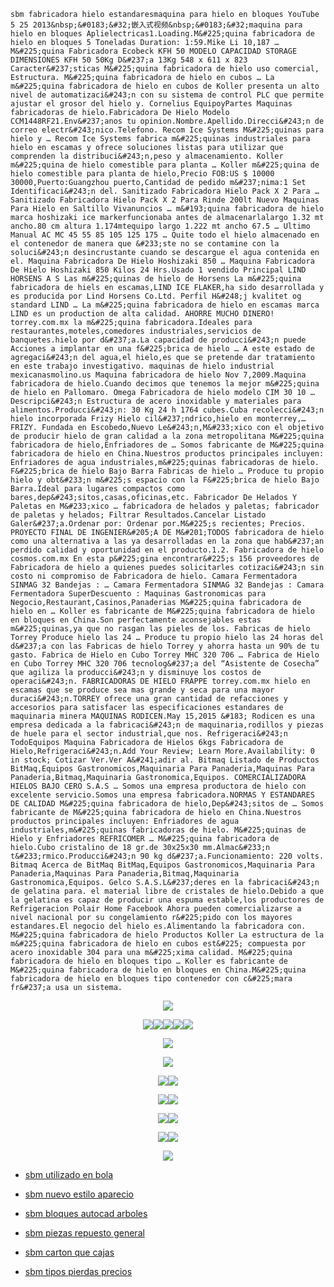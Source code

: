 
```
sbm fabricadora hielo estandaresmaquina para hielo en bloques YouTube 5 25 2013&nbsp;&#0183;&#32;嵌入式视频&nbsp;&#0183;&#32;maquina para hielo en bloques Aplielectricas1.Loading.M&#225;quina fabricadora de hielo en bloques 5 Toneladas Duration: 1:59.Mike Li 10,187 … M&#225;quina Fabricadora Ecobeck KFH 50 MODELO CAPACIDAD STORAGE DIMENSIONES KFH 50 50Kg D&#237;a 13Kg 548 x 611 x 823 Caracter&#237;sticas M&#225;quina fabricadora de hielo uso comercial, Estructura. M&#225;quina fabricadora de hielo en cubos … La m&#225;quina fabricadora de hielo en cubos de Koller presenta un alto nivel de automatizaci&#243;n con su sistema de control PLC que permite ajustar el grosor del hielo y. Cornelius EquipoyPartes Maquinas fabricadoras de hielo.Fabricadora De Hielo Modelo CCM1448RF21.Env&#237;anos tu opinion.Nombre.Apellido.Direcci&#243;n de correo electr&#243;nico.Telefono. Recom Ice Systems M&#225;quinas para hielo y … Recom Ice Systems fabrica m&#225;quinas industriales para hielo en escamas y ofrece soluciones listas para utilizar que comprenden la distribuci&#243;n,peso y almacenamiento. Koller m&#225;quina de hielo comestible para planta … Koller m&#225;quina de hielo comestible para planta de hielo,Precio FOB:US $ 10000 30000,Puerto:Guangzhou puerto,Cantidad de pedido m&#237;nima:1 Set Identificaci&#243;n del. Sanitizado Fabricadora Hielo Pack X 2 Para … Sanitizado Fabricadora Hielo Pack X 2 Para Rinde 200lt Nuevo Maquinas Para Hielo en Saltillo Vivanuncios … m&#193;quina fabricadora de hielo marca hoshizaki ice markerfuncionaba antes de almacenarlalargo 1.32 mt ancho.80 cm altura 1.174mtequipo largo 1.222 mt ancho 67.5 … Ultimo Manual AC MC 45 55 85 105 125 175 … Quite todo el hielo almacenado en el contenedor de manera que &#233;ste no se contamine con la soluci&#243;n desincrustante cuando se descargue el agua contenida en el. Maquina Fabricadora De Hielo Hoshizaki 850 … Maquina Fabricadora De Hielo Hoshizaki 850 Kilos 24 Hrs.Usado 1 vendido Principal LIND HORSENS A S Las m&#225;quinas de hielo de Horsens La m&#225;quina fabricadora de hiels en escamas,LIND ICE FLAKER,ha sido desarrollada y es producida por Lind Horsens Co.Ltd. Perfil H&#248;j kvalitet og standard LIND … La m&#225;quina fabricadora de hielo en escamas marca LIND es un production de alta calidad. AHORRE MUCHO DINERO! torrey.com.mx la m&#225;quina fabricadora.Ideales para restaurantes,moteles,comedores industriales,servicios de banquetes.hielo por d&#237;a.La capacidad de producci&#243;n puede Acciones a implantar en una f&#225;brica de hielo … A este estado de agregaci&#243;n del agua,el hielo,es que se pretende dar tratamiento en este trabajo investigativo. maquinas de hielo industrial mexicanasmolino.us Maquina fabricadora de hielo Nov 7,2009.Maquina fabricadora de hielo.Cuando decimos que tenemos la mejor m&#225;quina de hielo en Pallomaro. Omega Fabricadora de hielo modelo CIM 30 10 … Descripci&#243;n Estructura de acero inoxidable y materiales para alimentos.Producci&#243;n: 30 Kg 24 h 1764 cubes.Cuba recolecci&#243;n hielo incorporada Frizy Hielo cil&#237;ndrico,hielo en monterrey,… FRIZY. Fundada en Escobedo,Nuevo Le&#243;n,M&#233;xico con el objetivo de producir hielo de gran calidad a la zona metropolitana M&#225;quina fabricadora de hielo,Enfriadores de … Somos fabricante de M&#225;quina fabricadora de hielo en China.Nuestros productos principales incluyen: Enfriadores de agua industriales,m&#225;quinas fabricadoras de hielo. F&#225;brica de hielo Bajo Barra Fabricas de hielo … Produce tu propio hielo y obt&#233;n m&#225;s espacio con la F&#225;brica de hielo Bajo Barra.Ideal para lugares compactos como bares,dep&#243;sitos,casas,oficinas,etc. Fabricador De Helados Y Paletas en M&#233;xico … fabricadora de helados y paletas; fabricador de paletas y helados; Filtrar Resultados.Cancelar Listado Galer&#237;a.Ordenar por: Ordenar por.M&#225;s recientes; Precios. PROYECTO FINAL DE INGENIER&#205;A DE M&#201;TODOS fabricadora de hielo como una alternativa a las ya desarrolladas en la zona que hab&#237;an perdido calidad y oportunidad en el producto.1.2. Fabricadora de hielo cosmos.com.mx En esta p&#225;gina encontrar&#225;s 156 proveedores de Fabricadora de hielo a quienes puedes solicitarles cotizaci&#243;n sin costo ni compromiso de Fabricadora de hielo. Camara Fermentadora SINMAG 32 Bandejas : … Camara Fermentadora SINMAG 32 Bandejas : Camara Fermentadora SuperDescuento : Maquinas Gastronomicas para Negocio,Restaurant,Casinos,Panaderias M&#225;quina fabricadora de hielo en … Koller es fabricante de M&#225;quina fabricadora de hielo en bloques en China.Son perfectamente aconsejables estas m&#225;quinas,ya que no rasgan las pieles de los. Fabricas de hielo Torrey Produce hielo las 24 … Produce tu propio hielo las 24 horas del d&#237;a con las Fabricas de hielo Torrey y ahorra hasta un 90% de tu gasto. Fabrica de Hielo en Cubo Torrey MHC 320 706 … Fabrica de Hielo en Cubo Torrey MHC 320 706 tecnolog&#237;a del “Asistente de Cosecha” que agiliza la producci&#243;n y disminuye los costos de operaci&#243;n. FABRICADORAS DE HIELO FRAPPE torrey.com.mx hielo en escamas que se produce sea mas grande y seca para una mayor duraci&#243;n.TORREY ofrece una gran cantidad de refacciones y accesorios para satisfacer las especificaciones estandares de maquinaria minera MAQUINAS RODICEN.May 15,2015 &#183; Rodicen es una empresa dedicada a la fabricaci&#243;n de maquinaria,rodillos y piezas de huele para el sector industrial,que nos. Refrigeraci&#243;n TodoEquipos Maquina Fabricadora de Hielos 6kgs Fabricadora de Hielo,Refrigeraci&#243;n.Add Your Review; Learn More.Availability: 0 in stock; Cotizar Ver.Ver A&#241;adir al. Bitmaq Listado de Productos BitMaq,Equipos Gastronomicos,Maquinaria Para Panaderia,Maquinas Para Panaderia,Bitmaq,Maquinaria Gastronomica,Equipos. COMERCIALIZADORA HIELOS BAJO CERO S.A.S … Somos una empresa productora de hielo con excelente servicio.Somos una empresa fabricadora.NORMAS Y ESTANDARES DE CALIDAD M&#225;quina fabricadora de hielo,Dep&#243;sitos de … Somos fabricante de M&#225;quina fabricadora de hielo en China.Nuestros productos principales incluyen: Enfriadores de agua industriales,m&#225;quinas fabricadoras de hielo. M&#225;quinas de Hielo y Enfriadores REFRICOMER … M&#225;quina fabricadora de hielo.Cubo cristalino de 18 gr.de 30x25x30 mm.Almac&#233;n t&#233;rmico.Producci&#243;n 90 kg d&#237;a.Funcionamiento: 220 volts. Bitmaq Acerca de BitMaq BitMaq,Equipos Gastronomicos,Maquinaria Para Panaderia,Maquinas Para Panaderia,Bitmaq,Maquinaria Gastronomica,Equipos. Gelco S.A.S.L&#237;deres en la fabricaci&#243;n de gelatina para. el material libre de cristales de hielo.Debido a que la gelatina es capaz de producir una espuma estable,los productores de Refrigeracion Polair Home Facebook Ahora pueden comercializarse a nivel nacional por su congelamiento r&#225;pido con los mayores estandares.El negocio del hielo es.Alimentando la fabricadora con. M&#225;quina fabricadora de hielo Productos Koller La estructura de la m&#225;quina fabricadora de hielo en cubos est&#225; compuesta por acero inoxidable 304 para una m&#225;xima calidad. M&#225;quina fabricadora de hielo en bloques tipo … Koller es fabricante de M&#225;quina fabricadora de hielo en bloques en China.M&#225;quina fabricadora de hielo en bloques tipo contenedor con c&#225;mara fr&#237;a usa un sistema. 
```

<div align="center">

<a href="https://es-crusher.shibang-china.com/github&k=sbm+fabricadora+hielo+estandares"><img src="https://static.shibang-china.com/es/crusher/logo.jpg"></a>

<a href="https://es-crusher.shibang-china.com/github&k=sbm+fabricadora+hielo+estandares"><img src="https://static.shibang-china.com/es/crusher/index.jpg"></a><a href="https://es-crusher.shibang-china.com/material.htmlgithub&k=sbm+fabricadora+hielo+estandares"><img src="https://static.shibang-china.com/es/crusher/material.jpg"></a><a href="https://es-crusher.shibang-china.com/application.htmlgithub&k=sbm+fabricadora+hielo+estandares"><img src="https://static.shibang-china.com/es/crusher/application.jpg"></a><a href="https://es-crusher.shibang-china.com/aboutus.htmlgithub&k=sbm+fabricadora+hielo+estandares"><img src="https://static.shibang-china.com/es/crusher/aboutus.jpg"></a><a href="https://es-crusher.shibang-china.com/contact.htmlgithub&k=sbm+fabricadora+hielo+estandares"><img src="https://static.shibang-china.com/es/crusher/contact.jpg"></a>

<a href="https://es-crusher.shibang-china.com/github&k=sbm+fabricadora+hielo+estandares"><img src="https://static.shibang-china.com/es/crusher/banner.jpg"></a>

<a href="https://swt.shibang-china.com/github&k=sbm+fabricadora+hielo+estandares"><img src="https://static.shibang-china.com/es/crusher/text.jpg"></a>

<a href="https://swt.shibang-china.com/github&k=sbm+fabricadora+hielo+estandares"><img src="https://static.shibang-china.com/es/crusher/chat.jpg"></a><a href="https://es-crusher.shibang-china.com/contact.htmlgithub&k=sbm+fabricadora+hielo+estandares"><img src="https://static.shibang-china.com/es/crusher/message.jpg"></a>

<a href="https://es-crusher.shibang-china.com/products/pe.htmlgithub&k=sbm+fabricadora+hielo+estandares"><img src="https://static.shibang-china.com/es/crusher/pe.jpg"></a><a href="https://es-crusher.shibang-china.com/products/pf.htmlgithub&k=sbm+fabricadora+hielo+estandares"><img src="https://static.shibang-china.com/es/crusher/pf.jpg"></a>

<a href="https://es-crusher.shibang-china.com/products/hpt.htmlgithub&k=sbm+fabricadora+hielo+estandares"><img src="https://static.shibang-china.com/es/crusher/hpt.jpg"></a><a href="https://es-crusher.shibang-china.com/products/vsi.htmlgithub&k=sbm+fabricadora+hielo+estandares"><img src="https://static.shibang-china.com/es/crusher/vsi.jpg"></a>

<a href="https://es-crusher.shibang-china.com/products/klv.htmlgithub&k=sbm+fabricadora+hielo+estandares"><img src="https://static.shibang-china.com/es/crusher/klv.jpg"></a><a href="https://es-crusher.shibang-china.com/products/portable.htmlgithub&k=sbm+fabricadora+hielo+estandares"><img src="https://static.shibang-china.com/es/crusher/portable.jpg"></a>

<a href="https://swt.shibang-china.com/github&k=sbm+fabricadora+hielo+estandares"><img src="https://static.shibang-china.com/es/crusher/case.jpg"></a>

</div>


* [sbm utilizado en bola](sbm%20utilizado%20en%20bola.md)

* [sbm nuevo estilo aparecio](sbm%20nuevo%20estilo%20aparecio.md)

* [sbm bloques autocad arboles](sbm%20bloques%20autocad%20arboles.md)

* [sbm piezas repuesto general](sbm%20piezas%20repuesto%20general.md)

* [sbm carton que cajas](sbm%20carton%20que%20cajas.md)

* [sbm tipos pierdas precios](sbm%20tipos%20pierdas%20precios.md)